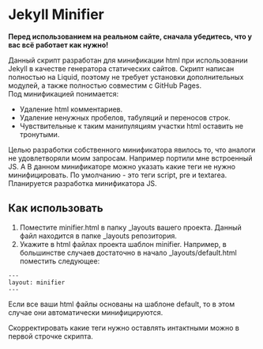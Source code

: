 # Jekyll Minifier

**Перед использованием на реальном сайте, сначала убедитесь, что у вас всё работает как нужно!**

Данный скрипт разработан для минификации html при использовании Jekyll в качестве генератора статических сайтов. Скрипт написан полностью на Liquid, поэтому не требует установки дополнительных модулей, а также полностью совместим с GitHub Pages.  
Под минификацией понимается:
* Удаление html комментариев.
* Удаление ненужных пробелов, табуляций и переносов строк.
* Чувствительные к таким манипуляциям участки html оставить не тронутыми.

Целью разработки собственного минификатора явилось то, что аналоги не удовлетворяли моим запросам. Например портили мне встроенный JS. А В данном минификаторе можно указать какие теги не нужно минифицировать. По умолчанию - это теги script, pre и textarea.
Планируется разработка минификатора JS.

## Как использовать
1. Поместите minifier.html в папку _layouts вашего проекта. Данный файл находится в папке _layouts репозитория.
2. Укажите в html файлах проекта шаблон minifier. Например, в большинстве случаев достаточно в начало _layouts/default.html поместить следующее:
```
---
layout: minifier
---
```
Если все ваши html файлы основаны на шаблоне default, то в этом случае они автоматически минифицируются.

Скорректировать какие теги нужно оставлять интактными можно в первой строчке скрипта.
